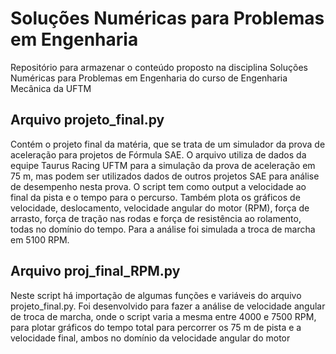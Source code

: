 # Soluções Numéricas para Problemas em Engenharia
Repositório para armazenar o conteúdo proposto na disciplina Soluções Numéricas para Problemas em Engenharia do curso de Engenharia Mecânica da UFTM

## Arquivo projeto_final.py
Contém o projeto final da matéria, que se trata de um simulador da prova de aceleração para projetos de Fórmula SAE. O arquivo utiliza de dados da equipe Taurus Racing UFTM
para a simulação da prova de aceleração em 75 m, mas podem ser utilizados dados de outros projetos SAE para análise de desempenho nesta prova. O script tem como output a 
velocidade ao final da pista e o tempo para o percurso. Também plota os gráficos de velocidade, deslocamento, velocidade angular do motor (RPM), força de arrasto, força de tração 
nas rodas e força de resistência ao rolamento, todas no domínio do tempo. Para a análise foi simulada a troca de marcha em 5100 RPM.

## Arquivo proj_final_RPM.py
Neste script há importação de algumas funções e variáveis do arquivo projeto_final.py. Foi desenvolvido para fazer a análise de velocidade angular de troca de marcha, onde o 
script varia a mesma entre 4000 e 7500 RPM, para plotar gráficos do tempo total para percorrer os 75 m de pista e a velocidade final, ambos no domínio da velocidade angular 
do motor 
